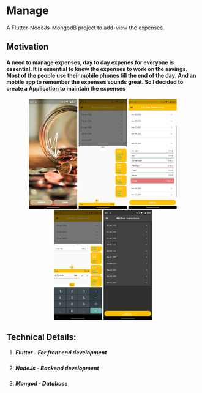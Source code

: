 # Manage
A Flutter-NodeJs-MongodB project to add-view the expenses.

## Motivation
<h4>A need to manage expenses, day to day expenes for everyone is essential. It is essential to know the expenses to work on the savings. Most of the people use their mobile phones till the end of the day. And an mobile app to remember the expenses sounds great. So I decided to create a Application to maintain the expenses</h4>


<p align="center">
  <img src="https://github.com/SumitAthani/Manage/blob/main/Screen%20Shots/Welcome%20Page.png" width="25%" height="50%" title="hover text">
  <img src="https://github.com/SumitAthani/Manage/blob/main/Screen%20Shots/Add%20list%20item.png" width="25%" height="50%" title="hover text">
   <img src="https://github.com/SumitAthani/Manage/blob/main/Screen%20Shots/All%20the%20expenses.png" width="25%" height="50%" title="hover text">
   <img src="https://github.com/SumitAthani/Manage/blob/main/Screen%20Shots/Options%20to%20choose.png" width="25%" height="50%" title="hover text">
   <img src="https://github.com/SumitAthani/Manage/blob/main/Screen%20Shots/Dark%20Theme.png" width="25%" height="50%" title="hover text">
</p>

<h2> Technical Details: </h2>
<ol>
<li><h5> Flutter - For front end development </h5></li>
<li><h5> NodeJs - Backend development </h5></li>
<li><h5> Mongod - Database </h5></li>
<ol>
